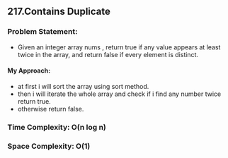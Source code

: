 ## 217.Contains Duplicate

### Problem Statement:

- Given an integer array  nums , return true if any value appears at least twice in the array, and return false if every element is distinct.


#### My Approach:

- at first i will sort the array using sort method.
- then i will iterate the whole array and check if i find any number twice return true.
- otherwise return false.

### Time Complexity: O(n log n)
### Space Complexity: O(1)